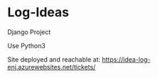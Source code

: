 # Log-Ideas
Django Project

Use Python3

Site deployed and reachable at: https://idea-log-enj.azurewebsites.net/tickets/
